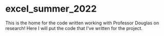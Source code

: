 # excel_summer_2022
This is the home for the code written working with Professor Douglas on research! 
Here I will put the code that I've written for the project. 
